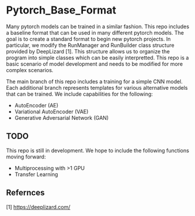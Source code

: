 # Pytorch_Base_Format
Many pytorch models can be trained in a similar fashion. This repo includes a baseline format that can be used in many different pytorch models. The goal is to create a standard format to begin new pytorch projects. In particular, we modify the RunManager and RunBuilder class structure provided by DeepLizard [1]. This structure allows us to organize the program into simple classes which can be easily interpretted. This repo is a basic scenario of model development and needs to be modified for more complex scenarios. 

The main branch of this repo includes a training for a simple CNN model. Each additional branch represents templates for various alternative models that can be trained. We include capabilities for the following: 
- AutoEncoder (AE)
- Variational AutoEncoder (VAE)
- Generative Adversarial Network (GAN)

## TODO
This repo is still in development. We hope to include the following functions moving forward:
- Multiprocessing with >1 GPU
- Transfer Learning

## Refernces
[1] https://deeplizard.com/ 
